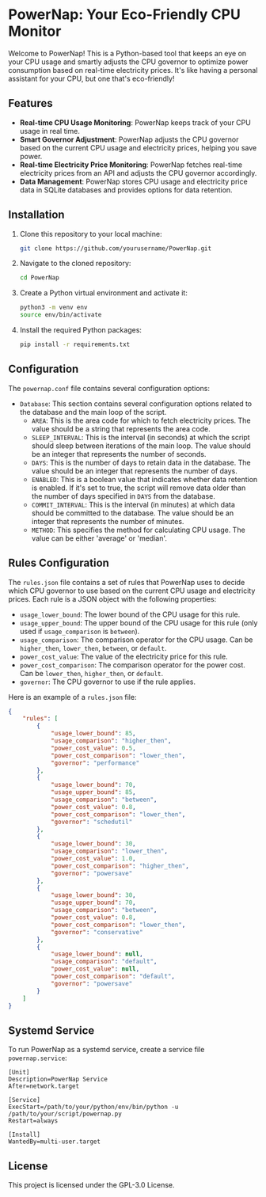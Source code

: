 # PowerNap: Your Eco-Friendly CPU Monitor

Welcome to PowerNap! This is a Python-based tool that keeps an eye on your CPU usage and smartly adjusts the CPU governor to optimize power consumption based on real-time electricity prices. It's like having a personal assistant for your CPU, but one that's eco-friendly!

## Features

- **Real-time CPU Usage Monitoring**: PowerNap keeps track of your CPU usage in real time.
- **Smart Governor Adjustment**: PowerNap adjusts the CPU governor based on the current CPU usage and electricity prices, helping you save power.
- **Real-time Electricity Price Monitoring**: PowerNap fetches real-time electricity prices from an API and adjusts the CPU governor accordingly.
- **Data Management**: PowerNap stores CPU usage and electricity price data in SQLite databases and provides options for data retention.

## Installation

1. Clone this repository to your local machine:
    ```bash
    git clone https://github.com/yourusername/PowerNap.git
    ```
2. Navigate to the cloned repository:
    ```bash
    cd PowerNap
    ```
3. Create a Python virtual environment and activate it:
    ```bash
    python3 -m venv env
    source env/bin/activate
    ```
4. Install the required Python packages:
    ```bash
    pip install -r requirements.txt
    ```
## Configuration

The `powernap.conf` file contains several configuration options:

- `Database`: This section contains several configuration options related to the database and the main loop of the script.
    - `AREA`: This is the area code for which to fetch electricity prices. The value should be a string that represents the area code.
    - `SLEEP_INTERVAL`: This is the interval (in seconds) at which the script should sleep between iterations of the main loop. The value should be an integer that represents the number of seconds.
    - `DAYS`: This is the number of days to retain data in the database. The value should be an integer that represents the number of days.
    - `ENABLED`: This is a boolean value that indicates whether data retention is enabled. If it's set to true, the script will remove data older than the number of days specified in `DAYS` from the database.
    - `COMMIT_INTERVAL`: This is the interval (in minutes) at which data should be committed to the database. The value should be an integer that represents the number of minutes.
    - `METHOD`: This specifies the method for calculating CPU usage. The value can be either 'average' or 'median'.

## Rules Configuration

The `rules.json` file contains a set of rules that PowerNap uses to decide which CPU governor to use based on the current CPU usage and electricity prices. Each rule is a JSON object with the following properties:

- `usage_lower_bound`: The lower bound of the CPU usage for this rule.
- `usage_upper_bound`: The upper bound of the CPU usage for this rule (only used if `usage_comparison` is `between`).
- `usage_comparison`: The comparison operator for the CPU usage. Can be `higher_then`, `lower_then`, `between`, or `default`.
- `power_cost_value`: The value of the electricity price for this rule.
- `power_cost_comparison`: The comparison operator for the power cost. Can be `lower_then`, `higher_then`, or `default`.
- `governor`: The CPU governor to use if the rule applies.

Here is an example of a `rules.json` file:

```json
{
    "rules": [
        {
            "usage_lower_bound": 85,
            "usage_comparison": "higher_then",
            "power_cost_value": 0.5,
            "power_cost_comparison": "lower_then",
            "governor": "performance"
        },
        {
            "usage_lower_bound": 70,
            "usage_upper_bound": 85,
            "usage_comparison": "between",
            "power_cost_value": 0.8,
            "power_cost_comparison": "lower_then",
            "governor": "schedutil"
        },
        {
            "usage_lower_bound": 30,
            "usage_comparison": "lower_then",
            "power_cost_value": 1.0,
            "power_cost_comparison": "higher_then",
            "governor": "powersave"
        },
        {
            "usage_lower_bound": 30,
            "usage_upper_bound": 70,
            "usage_comparison": "between",
            "power_cost_value": 0.8,
            "power_cost_comparison": "lower_then",
            "governor": "conservative"
        },
        {
            "usage_lower_bound": null,
            "usage_comparison": "default",
            "power_cost_value": null,
            "power_cost_comparison": "default",
            "governor": "powersave"
        }
    ]
}
```

## Systemd Service

To run PowerNap as a systemd service, create a service file `powernap.service`:

```systemd
[Unit]
Description=PowerNap Service
After=network.target

[Service]
ExecStart=/path/to/your/python/env/bin/python -u /path/to/your/script/powernap.py
Restart=always

[Install]
WantedBy=multi-user.target
```
## License
This project is licensed under the GPL-3.0 License.
